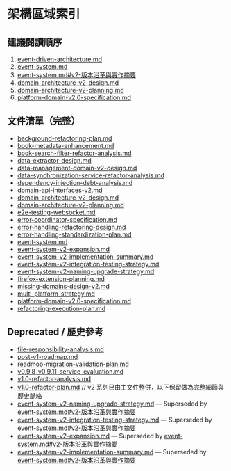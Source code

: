 # 架構區域索引

## 建議閱讀順序

1. [event-driven-architecture.md](../../claude/event-driven-architecture.md)
2. [event-system.md](./event-system.md)
3. [event-system.md#v2-版本沿革與實作摘要](./event-system.md#v2-版本沿革與實作摘要)
4. [domain-architecture-v2-design.md](./domain-architecture-v2-design.md)
5. [domain-architecture-v2-planning.md](./domain-architecture-v2-planning.md)
6. [platform-domain-v2.0-specification.md](./platform-domain-v2.0-specification.md)

## 文件清單（完整）

- [background-refactoring-plan.md](./background-refactoring-plan.md)
- [book-metadata-enhancement.md](./book-metadata-enhancement.md)
- [book-search-filter-refactor-analysis.md](./book-search-filter-refactor-analysis.md)
- [data-extractor-design.md](./data-extractor-design.md)
- [data-management-domain-v2-design.md](./data-management-domain-v2-design.md)
- [data-synchronization-service-refactor-analysis.md](./data-synchronization-service-refactor-analysis.md)
- [dependency-injection-debt-analysis.md](./dependency-injection-debt-analysis.md)
- [domain-api-interfaces-v2.md](./domain-api-interfaces-v2.md)
- [domain-architecture-v2-design.md](./domain-architecture-v2-design.md)
- [domain-architecture-v2-planning.md](./domain-architecture-v2-planning.md)
- [e2e-testing-websocket.md](./e2e-testing-websocket.md)
- [error-coordinator-specification.md](./error-coordinator-specification.md)
- [error-handling-refactoring-design.md](./error-handling-refactoring-design.md)
- [error-handling-standardization-plan.md](./error-handling-standardization-plan.md)
- [event-system.md](./event-system.md)
- [event-system-v2-expansion.md](./event-system-v2-expansion.md)
- [event-system-v2-implementation-summary.md](./event-system-v2-implementation-summary.md)
- [event-system-v2-integration-testing-strategy.md](./event-system-v2-integration-testing-strategy.md)
- [event-system-v2-naming-upgrade-strategy.md](./event-system-v2-naming-upgrade-strategy.md)
- [firefox-extension-planning.md](./firefox-extension-planning.md)
- [missing-domains-design-v2.md](./missing-domains-design-v2.md)
- [multi-platform-strategy.md](./multi-platform-strategy.md)
- [platform-domain-v2.0-specification.md](./platform-domain-v2.0-specification.md)
- [refactoring-execution-plan.md](./refactoring-execution-plan.md)

## Deprecated / 歷史參考

- [file-responsibility-analysis.md](../archive/file-responsibility-analysis.md)
- [post-v1-roadmap.md](../archive/post-v1-roadmap.md)
- [readmoo-migration-validation-plan.md](../archive/readmoo-migration-validation-plan.md)
- [v0.9.8-v0.9.11-service-evaluation.md](../archive/v0.9.8-v0.9.11-service-evaluation.md)
- [v1.0-refactor-analysis.md](../archive/v1.0-refactor-analysis.md)
- [v1.0-refactor-plan.md](../archive/v1.0-refactor-plan.md)
// v2 系列已由主文件整併，以下保留做為完整細節與歷史脈絡
- [event-system-v2-naming-upgrade-strategy.md](./event-system-v2-naming-upgrade-strategy.md) — Superseded by [event-system.md#v2-版本沿革與實作摘要](./event-system.md#v2-版本沿革與實作摘要)
- [event-system-v2-integration-testing-strategy.md](./event-system-v2-integration-testing-strategy.md) — Superseded by [event-system.md#v2-版本沿革與實作摘要](./event-system.md#v2-版本沿革與實作摘要)
- [event-system-v2-expansion.md](./event-system-v2-expansion.md) — Superseded by [event-system.md#v2-版本沿革與實作摘要](./event-system.md#v2-版本沿革與實作摘要)
- [event-system-v2-implementation-summary.md](./event-system-v2-implementation-summary.md) — Superseded by [event-system.md#v2-版本沿革與實作摘要](./event-system.md#v2-版本沿革與實作摘要)
